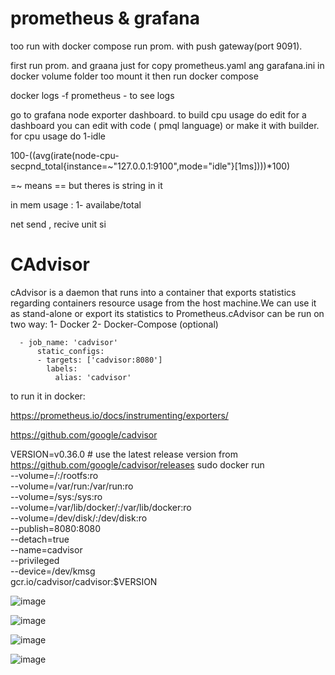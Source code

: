 
# prometheus & grafana


too run with docker compose run prom. with push gateway(port 9091). 

first run prom. and graana just for copy prometheus.yaml ang garafana.ini in docker volume folder too  mount it then run docker compose


docker logs -f prometheus  - to see logs




go to grafana node exporter dashboard. to build cpu usage do edit for a dashboard you can edit with code ( pmql language) or make it with builder. for cpu usage do 1-idle

100-((avg(irate(node-cpu-secpnd_total{instance=~"127.0.0.1:9100",mode="idle"}[1ms])))*100)

=~ means == but theres is string in it

in mem usage : 1- availabe/total

net send , recive unit si






# CAdvisor

cAdvisor is a daemon that runs into a container that exports statistics regarding containers resource usage from the host machine.We can use it as stand-alone or export its statistics to Prometheus.cAdvisor can be run on two way:
1- Docker
2- Docker-Compose (optional)


      - job_name: 'cadvisor'
          static_configs:
          - targets: ['cadvisor:8080']
            labels:
              alias: 'cadvisor'
      

to run it in docker:


https://prometheus.io/docs/instrumenting/exporters/


https://github.com/google/cadvisor


VERSION=v0.36.0 # use the latest release version from https://github.com/google/cadvisor/releases
sudo docker run \
  --volume=/:/rootfs:ro \
  --volume=/var/run:/var/run:ro \
  --volume=/sys:/sys:ro \
  --volume=/var/lib/docker/:/var/lib/docker:ro \
  --volume=/dev/disk/:/dev/disk:ro \
  --publish=8080:8080 \
  --detach=true \
  --name=cadvisor \
  --privileged \
  --device=/dev/kmsg \
  gcr.io/cadvisor/cadvisor:$VERSION



  



![image](https://github.com/zizitizi/my-devops-Roadmap/assets/123273835/6c761f0b-b31a-4cc7-a945-ae406f5eedfd)



![image](https://github.com/zizitizi/my-devops-Roadmap/assets/123273835/e331ef60-3168-44b5-8d8c-fc8d15553f33)





![image](https://github.com/zizitizi/my-devops-Roadmap/assets/123273835/5f53be14-fa1e-4ff4-813a-a1457aabd8cf)





![image](https://github.com/zizitizi/my-devops-Roadmap/assets/123273835/f28560fc-ac81-458f-be27-d10ea237e511)




